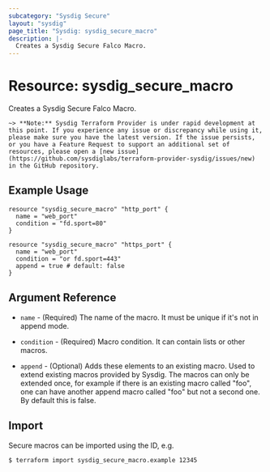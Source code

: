 ```yaml
---
subcategory: "Sysdig Secure"
layout: "sysdig"
page_title: "Sysdig: sysdig_secure_macro"
description: |-
  Creates a Sysdig Secure Falco Macro.
---
```


# Resource: sysdig_secure_macro

Creates a Sysdig Secure Falco Macro.

`~> **Note:** Sysdig Terraform Provider is under rapid development at this point. If you experience any issue or discrepancy while using it, please make sure you have the latest version. If the issue persists, or you have a Feature Request to support an additional set of resources, please open a [new issue](https://github.com/sysdiglabs/terraform-provider-sysdig/issues/new) in the GitHub repository.`

## Example Usage

```hcl
resource "sysdig_secure_macro" "http_port" {
  name = "web_port"
  condition = "fd.sport=80"
}

resource "sysdig_secure_macro" "https_port" {
  name = "web_port"
  condition = "or fd.sport=443"
  append = true # default: false
}
```

## Argument Reference

* `name` - (Required) The name of the macro. It must be unique if it's not in append mode.

* `condition` - (Required) Macro condition. It can contain lists or other macros.

* `append` - (Optional)  Adds these elements to an existing macro. Used to extend existing macros provided by Sysdig.
    The macros can only be extended once, for example if there is an existing macro called "foo", one can have another 
    append macro called "foo" but not a second one. By default this is false.

## Import

Secure macros can be imported using the ID, e.g.

```
$ terraform import sysdig_secure_macro.example 12345
```